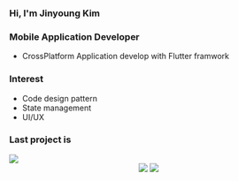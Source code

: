 ### Hi, I'm Jinyoung Kim

### Mobile Application Developer
  - CrossPlatform Application develop with Flutter framwork

### Interest
  - Code design pattern
  - State management
  - UI/UX

### Last project is
<a href="https://github.com/JYKIM317/TripMarket">
  <img src="https://img.shields.io/badge/github-20232a.svg?style=for-the-badge&logo=github&logoColor=ffffff"/>
</a>


<div align=center>
<img src="https://img.shields.io/badge/dart-20232a.svg?style=for-the-badge&logo=dart&logoColor=61DAFB" />  <img src="https://img.shields.io/badge/flutter-20232a.svg?style=for-the-badge&logo=flutter&logoColor=61DAFB" /> 
</div>

<!--
**JYKIM317/JYKIM317** is a ✨ _special_ ✨ repository because its `README.md` (this file) appears on your GitHub profile.

Here are some ideas to get you started:

- 🔭 I’m currently working on ...
- 🌱 I’m currently learning ...
- 👯 I’m looking to collaborate on ...
- 🤔 I’m looking for help with ...
- 💬 Ask me about ...
- 📫 How to reach me: ...
- 😄 Pronouns: ...
- ⚡ Fun fact: ...
-->
